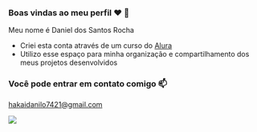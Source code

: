 ### Boas vindas ao meu perfil ❤️ 👋

Meu nome é Daniel dos Santos Rocha

- Criei esta conta através de um curso do [Alura](https://www.alura.com.br)
- Utilizo esse espaço para minha organização e compartilhamento dos meus projetos desenvolvidos

### Você pode entrar em contato comigo 📫

hakaidanilo7421@gmail.com

![](https://media1.tenor.com/m/Ge_-hMuViA0AAAAd/godzilla-minus-one-godzilla.gif)



<!--
**DanieldosSantosRocha/DanieldosSantosRocha** is a ✨ _special_ ✨ repository because its `README.md` (this file) appears on your GitHub profile.

Here are some ideas to get you started:

- 🔭 I’m currently working on ...
- 🌱 I’m currently learning ...
- 👯 I’m looking to collaborate on ...
- 🤔 I’m looking for help with ...
- 💬 Ask me about ...
- 📫 How to reach me: ...
- 😄 Pronouns: ...
- ⚡ Fun fact: ...
-->
